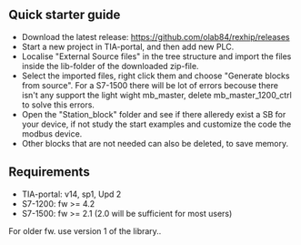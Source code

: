 ## Quick starter guide
 - Download the latest release: https://github.com/olab84/rexhip/releases
 - Start a new project in TIA-portal, and then add new PLC.
 - Localise "External Source files" in the tree structure and import the files inside the lib-folder of the downloaded zip-file.
 - Select the imported files, right click them and choose "Generate blocks from source". For a S7-1500 there will be lot of errors becouse there isn't any support the light wight mb_master, delete mb_master_1200_ctrl to solve this errors. 
 - Open the "Station_block" folder and see if there alleredy exist a SB for your device, if not study the start examples and customize the code the modbus device.
 - Other blocks that are not needed can also be deleted, to save memory.
 
 ## Requirements
 - TIA-portal: v14, sp1, Upd 2
 - S7-1200: fw >= 4.2 
 - S7-1500: fw >= 2.1 (2.0 will be sufficient for most users)  
 
 For older fw. use version 1 of the library..
